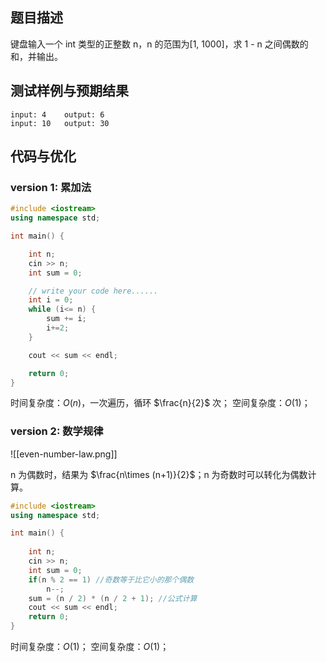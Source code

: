 ## 题目描述
键盘输入一个 int 类型的正整数 n，n 的范围为[1, 1000]，求 1 - n 之间偶数的和，并输出。

## 测试样例与预期结果
```
input: 4    output: 6 
input: 10   output: 30
```

## 代码与优化
### version 1: 累加法
```cpp
#include <iostream>
using namespace std;

int main() {

    int n;
    cin >> n;
    int sum = 0;

    // write your code here......
    int i = 0;
    while (i<= n) {
        sum += i;
        i+=2;
    }

    cout << sum << endl;

    return 0;
}
```

时间复杂度：$O(n)$，一次遍历，循环 $\frac{n}{2}$ 次；
空间复杂度：$O(1)$；

### version 2: 数学规律
![[even-number-law.png]]

n 为偶数时，结果为 $\frac{n\times (n+1)}{2}$；n 为奇数时可以转化为偶数计算。

```cpp
#include <iostream>
using namespace std;

int main() {
	
	int n;
	cin >> n;
	int sum = 0;
    if(n % 2 == 1) //奇数等于比它小的那个偶数
        n--;
    sum = (n / 2) * (n / 2 + 1); //公式计算
	cout << sum << endl;
	return 0;
}

```

时间复杂度：$O(1)$；
空间复杂度：$O(1)$；